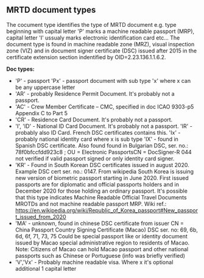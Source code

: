 ## MRTD document types
The cocument type identifies the type of MRTD document e.g. type beginning with capital letter 'P' marks a machine readable passport (MRP), capital letter 'I' ussualy marks electronic identification card etc... The document type is found in machine readable zone (MRZ), visual inspection zone (VIZ) and in document signer certificate (DSC) issued after 2015 in the certificate extension section indentified by OID=2.23.136.1.1.6.2.

**Doc types:**
  - 'P' - passport
    'Px' - passport document with sub type 'x' where x can be any uppercase letter
  - 'AR' - probably Residence Permit Document. It's probably not a passport.
  - 'AC' - Crew  Member  Certificate – CMC, specified in doc ICAO 9303-p5 Appendix C to Part 5
  - 'CR' - Residence Card Document. It's probably not a passport.
  - 'I', 'ID' - National ID Card Document. It's probably not a passport.
    'IR' - probably also ID Card. French DSC certificates contains this.
    'Ix' - probably national identity card where x is sub type
    'IX' - found in Spanish DSC certificate.
           Also found found in Bulgarian DSC, ser. no.: 78f0bfccfdd923c8 ;  OU = Electronic PassportsCN = DocSigner-R 044
           not verified if valid passport signed or only identity card signer.
  - 'KR' - Found in South Korean DSC certificates issued in august 2020. Example DSC cert ser. no.: 0147.
           From wikipedia South Korea is issuing new version of biometric passport starting in June 2020. First issued passports are
           for diplomatic and official passports holders and in December 2020 for those holding an ordinary passport.
           It's possible that this type indicates Machine Readable Official Travel Documents MROTDs and not machine readable passport MRP.
           Wiki ref.: https://en.wikipedia.org/wiki/Republic_of_Korea_passport#New_passport_issued_from_2020
  - 'MA' - unknown, found in chinese DSC certificate from issuer CN = China Passport Country Signing Certificate (Macao) DSC ser. no: 69, 6b, 6d, 6f, 71, 73, 75
           Could be special passport like or identity document issued by Macao special administrative region to residents of Macao.
           Note: Citizens of Macao can hold Macao passport and other national passports such as Chinese or Portuguese (info was briefly verified)
  - 'V','Vx' - Probably machine readable visa. Where x it's optional additional 1 capital letter